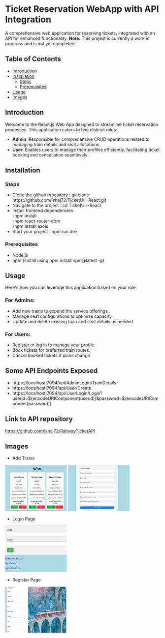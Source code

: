 # Ticket Reservation WebApp with API Integration

A comprehensive web application for reserving tickets, integrated with an API for enhanced functionality.
**Note:** This project is currently a work in progress and is not yet completed.

## Table of Contents

- [Introduction](#introduction)
- [Installation](#installation)
  - [Steps](#steps)
  - [Prerequisites](#prerequisites) 
- [Usage](#usage)
- [Images](#images)

## Introduction
Welcome to the React.js Web App designed to streamline ticket reservation processes. This application caters to two distinct roles:
- **Admin**: Responsible for comprehensive CRUD operations related to managing train details and seat allocations.
- **User**: Enables users to manage their profiles efficiently, facilitating ticket booking and cancellation seamlessly.

## Installation

### Steps
<ul>
<li>Clone the github repository : git clone https://github.com/ishaj72/TicketUI--React.git</li>
<li>Navigate to the project : cd TicketUI--React</li>
<li>Install frontend dependencies <br/> -npm install  <br/> -npm react-router-dom  <br/> -npm install axois</li>
<li>Start your project : npm run dev</li>
</ul>

### Prerequisites
- Node.js
- npm (install using npm install npm@latest -g)

## Usage

Here's how you can leverage this application based on your role:
### For Admins:
- Add new trains to expand the service offerings.
- Manage seat configurations to optimize capacity.
- Update and delete existing train and seat details as needed.

### For Users:
- Register or log in to manage your profile.
- Book tickets for preferred train routes.
- Cancel booked tickets if plans change.

## Some API Endpoints Exposed
- https://localhost:7094/api/AdminLogin/TrainDetails 
- https://localhost:7094/api/User/Create
- https://localhost:7094/api/UserLogin/Login?userid=${encodeURIComponent(userid)}&password=${encodeURIComponent(password)} 

## Link to API repository 
https://github.com/ishaj72/RailwayTicketAPI

## Images
- Add Trains
<img src="src\assets\addtrains.png" alt="addtrains" width="200" height="150">
<img src="src\assets\addtrains2.png" alt="addtrains" width="200" height="150">

- Login Page
<img src="src\assets\Login.png" alt="addtrains" width="200" height="150">

- Register Page
<img src="src\assets\register.png" alt="addtrains" width="200" height="150">
